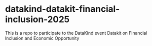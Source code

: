 # datakind-datakit-financial-inclusion-2025
This is a repo to participate to the DataKind event Datakit on Financial Inclusion and Economic Opportunity
